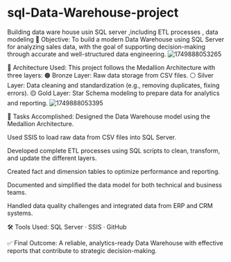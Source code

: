 # sql-Data-Warehouse-project
Building data ware house usin SQL server ,including ETL processes , data modeling 
🎯 Objective:
To build a modern Data Warehouse using SQL Server for analyzing sales data, with the goal of supporting decision-making through accurate and well-structured data engineering.
![1749888053265](https://github.com/user-attachments/assets/807ba637-341c-4adc-88bd-0c7cae55cb84)


📐 Architecture Used:
This project follows the Medallion Architecture with three layers:
🟤 Bronze Layer: Raw data storage from CSV files.
⚪ Silver Layer: Data cleaning and standardization (e.g., removing duplicates, fixing errors).
🟡 Gold Layer: Star Schema modeling to prepare data for analytics and reporting.
![1749888053395](https://github.com/user-attachments/assets/848bc219-b7fb-4a1b-957e-182ec58c30fa)


🚀 Tasks Accomplished:
Designed the Data Warehouse model using the Medallion Architecture.

Used SSIS to load raw data from CSV files into SQL Server.

Developed complete ETL processes using SQL scripts to clean, transform, and update the different layers.

Created fact and dimension tables to optimize performance and reporting.

Documented and simplified the data model for both technical and business teams.

Handled data quality challenges and integrated data from ERP and CRM systems.

🛠️ Tools Used:
SQL Server · SSIS · GitHub

✅ Final Outcome:
A reliable, analytics-ready Data Warehouse with effective reports that contribute to strategic decision-making.


